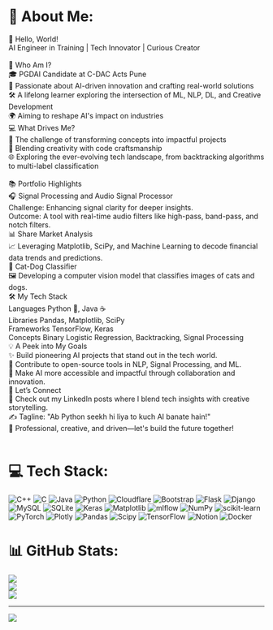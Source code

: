 # 💫 About Me:
👋 Hello, World!<br>AI Engineer in Training | Tech Innovator | Curious Creator<br><br>🌟 Who Am I?<br>🎓 PGDAI Candidate at C-DAC Acts Pune<br>🤖 Passionate about AI-driven innovation and crafting real-world solutions<br>🛠 A lifelong learner exploring the intersection of ML, NLP, DL, and Creative Development<br>🌍 Aiming to reshape AI's impact on industries<br>💻 What Drives Me?<br>🚀 The challenge of transforming concepts into impactful projects<br>🎨 Blending creativity with code craftsmanship<br>🌐 Exploring the ever-evolving tech landscape, from backtracking algorithms to multi-label classification<br><br>📚 Portfolio Highlights<br>🎧 Signal Processing and Audio Signal Processor<br>Challenge: Enhancing signal clarity for deeper insights.<br>Outcome: A tool with real-time audio filters like high-pass, band-pass, and notch filters.<br>📊 Share Market Analysis<br>📈 Leveraging Matplotlib, SciPy, and Machine Learning to decode financial data trends and predictions.<br>🐾 Cat-Dog Classifier<br>🖼 Developing a computer vision model that classifies images of cats and dogs.<br>🛠️ My Tech Stack<br>Languages	Python 🐍, Java ☕<br>Libraries	Pandas, Matplotlib, SciPy<br>Frameworks	TensorFlow, Keras<br>Concepts	Binary Logistic Regression, Backtracking, Signal Processing<br>💡 A Peek into My Goals<br>✨ Build pioneering AI projects that stand out in the tech world.<br>🧩 Contribute to open-source tools in NLP, Signal Processing, and ML.<br>🌟 Make AI more accessible and impactful through collaboration and innovation.<br>📝 Let’s Connect<br>💬 Check out my LinkedIn posts where I blend tech insights with creative storytelling.<br>✍️ Tagline: "Ab Python seekh hi liya to kuch AI banate hain!"<br>📌 Professional, creative, and driven—let's build the future together!<br><br>


# 💻 Tech Stack:
![C++](https://img.shields.io/badge/c++-%2300599C.svg?style=for-the-badge&logo=c%2B%2B&logoColor=white) ![C](https://img.shields.io/badge/c-%2300599C.svg?style=for-the-badge&logo=c&logoColor=white) ![Java](https://img.shields.io/badge/java-%23ED8B00.svg?style=for-the-badge&logo=openjdk&logoColor=white) ![Python](https://img.shields.io/badge/python-3670A0?style=for-the-badge&logo=python&logoColor=ffdd54) ![Cloudflare](https://img.shields.io/badge/Cloudflare-F38020?style=for-the-badge&logo=Cloudflare&logoColor=white) ![Bootstrap](https://img.shields.io/badge/bootstrap-%238511FA.svg?style=for-the-badge&logo=bootstrap&logoColor=white) ![Flask](https://img.shields.io/badge/flask-%23000.svg?style=for-the-badge&logo=flask&logoColor=white) ![Django](https://img.shields.io/badge/django-%23092E20.svg?style=for-the-badge&logo=django&logoColor=white) ![MySQL](https://img.shields.io/badge/mysql-4479A1.svg?style=for-the-badge&logo=mysql&logoColor=white) ![SQLite](https://img.shields.io/badge/sqlite-%2307405e.svg?style=for-the-badge&logo=sqlite&logoColor=white) ![Keras](https://img.shields.io/badge/Keras-%23D00000.svg?style=for-the-badge&logo=Keras&logoColor=white) ![Matplotlib](https://img.shields.io/badge/Matplotlib-%23ffffff.svg?style=for-the-badge&logo=Matplotlib&logoColor=black) ![mlflow](https://img.shields.io/badge/mlflow-%23d9ead3.svg?style=for-the-badge&logo=numpy&logoColor=blue) ![NumPy](https://img.shields.io/badge/numpy-%23013243.svg?style=for-the-badge&logo=numpy&logoColor=white) ![scikit-learn](https://img.shields.io/badge/scikit--learn-%23F7931E.svg?style=for-the-badge&logo=scikit-learn&logoColor=white) ![PyTorch](https://img.shields.io/badge/PyTorch-%23EE4C2C.svg?style=for-the-badge&logo=PyTorch&logoColor=white) ![Plotly](https://img.shields.io/badge/Plotly-%233F4F75.svg?style=for-the-badge&logo=plotly&logoColor=white) ![Pandas](https://img.shields.io/badge/pandas-%23150458.svg?style=for-the-badge&logo=pandas&logoColor=white) ![Scipy](https://img.shields.io/badge/SciPy-%230C55A5.svg?style=for-the-badge&logo=scipy&logoColor=%white) ![TensorFlow](https://img.shields.io/badge/TensorFlow-%23FF6F00.svg?style=for-the-badge&logo=TensorFlow&logoColor=white) ![Notion](https://img.shields.io/badge/Notion-%23000000.svg?style=for-the-badge&logo=notion&logoColor=white) ![Docker](https://img.shields.io/badge/docker-%230db7ed.svg?style=for-the-badge&logo=docker&logoColor=white)
# 📊 GitHub Stats:
![](https://github-readme-stats.vercel.app/api?username=HarshJain006&theme=vue-dark&hide_border=false&include_all_commits=false&count_private=false)<br/>
![](https://github-readme-streak-stats.herokuapp.com/?user=HarshJain006&theme=vue-dark&hide_border=false)<br/>
![](https://github-readme-stats.vercel.app/api/top-langs/?username=HarshJain006&theme=vue-dark&hide_border=false&include_all_commits=false&count_private=false&layout=compact)

---
[![](https://visitcount.itsvg.in/api?id=HarshJain006&icon=0&color=0)](https://visitcount.itsvg.in)

<!-- Proudly created with GPRM ( https://gprm.itsvg.in ) -->
